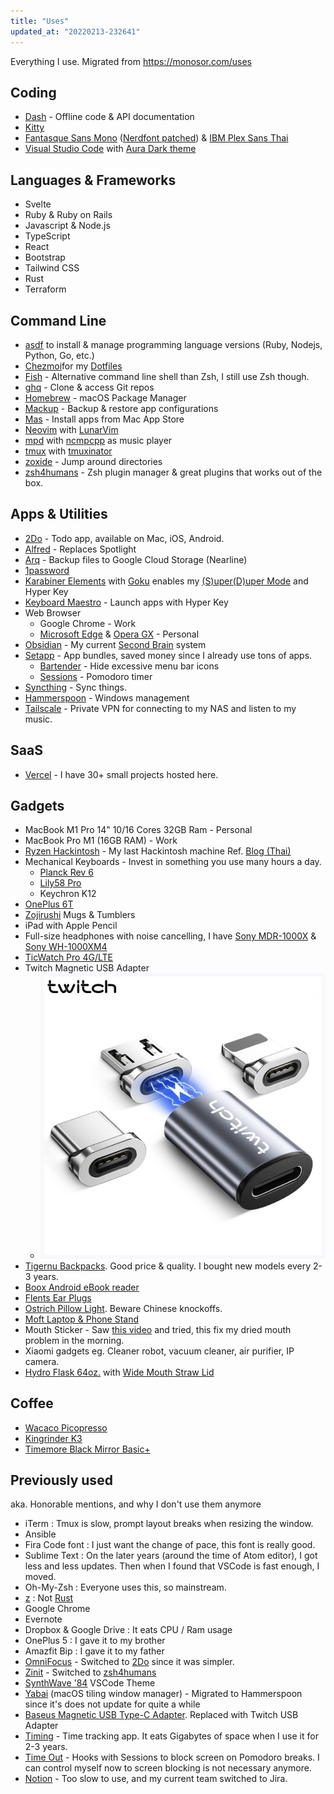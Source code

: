 ```yaml
---
title: "Uses"
updated_at: "20220213-232641"
---
```


Everything I use. Migrated from https://monosor.com/uses

## Coding
- [Dash](https://kapeli.com/dash) - Offline code & API documentation
- [Kitty](https://sw.kovidgoyal.net/kitty)
- [Fantasque Sans Mono](https://github.com/belluzj/fantasque-sans) ([Nerdfont patched](https://github.com/ryanoasis/nerd-fonts/tree/master/patched-fonts/FantasqueSansMono)) & [IBM Plex Sans Thai](https://github.com/IBM/plex/tree/master/IBM-Plex-Sans-Thai)
- [Visual Studio Code](https://code.visualstudio.com) with [Aura Dark theme](https://github.com/daltonmenezes/aura-theme)

## Languages & Frameworks
- Svelte
- Ruby & Ruby on Rails
- Javascript & Node.js
- TypeScript
- React
- Bootstrap
- Tailwind CSS
- Rust
- Terraform

## Command Line
- [asdf](https://asdf-vm.com) to install & manage programming language versions (Ruby, Nodejs, Python, Go, etc.)
- [Chezmoi](https://www.chezmoi.io)for my [Dotfiles](https://github.com/narze/dotfiles)
- [Fish](https://fishshell.com) - Alternative command line shell than Zsh, I still use Zsh though.
- [ghq](https://github.com/x-motemen/ghq) - Clone & access Git repos
- [Homebrew](http://brew.sh) - macOS Package Manager
- [Mackup](https://github.com/lra/mackup) - Backup & restore app configurations
- [Mas](https://github.com/mas-cli/mas) - Install apps from Mac App Store
- [Neovim](https://neovim.io) with [LunarVim](https://lunarvim.org)
- [mpd](https://www.musicpd.org) with [ncmpcpp](https://rybczak.net/ncmpcpp) as music player
- [tmux](https://github.com/tmux/tmux) with [tmuxinator](https://github.com/tmuxinator/tmuxinator)
- [zoxide](https://github.com/ajeetdsouza/zoxide) - Jump around directories
- [zsh4humans](https://github.com/romkatv/zsh4humans) - Zsh plugin manager & great plugins that works out of the box.

## Apps & Utilities
- [2Do](https://www.2doapp.com) - Todo app, available on Mac, iOS, Android.
- [Alfred](https://www.alfredapp.com) - Replaces Spotlight
- [Arq](https://www.arqbackup.com) - Backup files to Google Cloud Storage (Nearline)
- [1password](https://1password.com)
- [Karabiner Elements](https://github.com/pqrs-org/Karabi,ner-Elements) with [Goku](https://github.com/yqrashawn/GokuRakuJoudo) enables my [(S)uper(D)uper Mode](https://github.com/jasonrudolph/keyboard/#super-duper-mode) and Hyper Key
- [Keyboard Maestro](https://www.keyboardmaestro.com) - Launch apps with Hyper Key
- Web Browser
	- Google Chrome - Work
	- [Microsoft Edge](https://microsoftedge.microsoft.com) & [Opera GX](https://www.opera.com/gx) - Personal 
- [Obsidian](https://obsidian.md) - My current [Second Brain](/Second%20Brain.md) system
- [Setapp](https://setapp.com) - App bundles, saved money since I already use tons of apps.
  - [Bartender](https://setapp.com/apps/bartender) - Hide excessive menu bar icons
  - [Sessions](https://setapp.com/apps/session) - Pomodoro timer
- [Syncthing](https://syncthing.net) - Sync things.
- [Hammerspoon](https://www.hammerspoon.org) - Windows management
- [Tailscale](https://tailscale.com) - Private VPN for connecting to my NAS and listen to my music.

## SaaS
- [Vercel](https://vercel.com) - I have 30+ small projects hosted here.

## Gadgets
- MacBook M1 Pro 14" 10/16 Cores 32GB Ram - Personal
- MacBook Pro M1 (16GB RAM) - Work
- [Ryzen Hackintosh](https://github.com/narze/hackintosh-rog-strix-b550i-gaming) - My last Hackintosh machine Ref. [Blog (Thai)](https://narze.medium.com/the-last-hackintosh-1-%E0%B9%80%E0%B8%A1%E0%B8%B7%E0%B9%88%E0%B8%AD%E0%B8%95%E0%B9%89%E0%B8%AD%E0%B8%87%E0%B9%80%E0%B8%A5%E0%B8%B7%E0%B8%AD%E0%B8%81%E0%B8%A3%E0%B8%B0%E0%B8%AB%E0%B8%A7%E0%B9%88%E0%B8%B2%E0%B8%87-ryzen-%E0%B8%81%E0%B8%B1%E0%B8%9A-m1-35807baccab8)
- Mechanical Keyboards - Invest in something you use many hours a day.
	- [Planck Rev 6](https://drop.com/buy/planck-mechanical-keyboard)
	- [Lily58 Pro](https://keyhive.xyz/shop/lily58)
	- Keychron K12
- [OnePlus 6T](http://oneplus.com)
- [Zojirushi](https://www.zojirushi.com) Mugs & Tumblers
- iPad with Apple Pencil
- Full-size headphones with noise cancelling, I have [Sony MDR-1000X](https://www.sony.co.th/en/electronics/headband-headphones/mdr-1000x) & [Sony WH-1000XM4](https://www.sony.co.th/en/electronics/headband-headphones/wh-1000xm4)
- [TicWatch Pro 4G/LTE](https://www.mobvoi.com/us/pages/ticwatchpro4g)
- Twitch Magnetic USB Adapter 
	- ![Twitch|200](/Images/Twitch_usb_adapter.png)
- [Tigernu Backpacks](https://www.tigernustore.com). Good price & quality. I bought new models every 2-3 years.
- [Boox Android eBook reader](https://www.amazon.com/BOOX-Nova-Pro-Reader-Android/dp/B07L95KPFM/ref=sr_1_2?keywords=boox+nova&qid=1569171355&s=electronics&sr=1-2)
- [Flents Ear Plugs](https://www.amazon.com/Flents-Quiet-Contour-Plugs-Pair/dp/B00IZCHYH2)
- [Ostrich Pillow Light](https://ostrichpillow.com/products/ostrichpillow-light-reversible). Beware Chinese knockoffs.
- [Moft Laptop & Phone Stand](https://www.moft.us)
- Mouth Sticker - Saw [this video](https://www.youtube.com/watch?v=nl8LQrbMdqQ) and tried, this fix my dried mouth problem in the morning.
- Xiaomi gadgets eg. Cleaner robot, vacuum cleaner, air purifier, IP camera.
- [Hydro Flask 64oz.](https://www.hydroflask.com/64-oz-wide-mouth) with [Wide Mouth Straw Lid](https://www.hydroflask.com/wide-mouth-straw-lid)

## Coffee
- [Wacaco Picopresso](https://www.wacaco.com/pages/picopresso)
- [Kingrinder K3](https://www.kingrinder.com)
- [Timemore Black Mirror Basic+](https://en.timemore.com/taimochanpin/heijingdianzicheng/heijingbasicdianzicheng)

## Previously used

aka. Honorable mentions, and why I don't use them anymore

- iTerm : Tmux is slow, prompt layout breaks when resizing the window.
- Ansible
- Fira Code font : I just want the change of pace, this font is really good.
- Sublime Text : On the later years (around the time of Atom editor), I got less and less updates. Then when I found that VSCode is fast enough, I moved.
- Oh-My-Zsh : Everyone uses this, so mainstream.
- [z](https://github.com/rupa/z) : Not [Rust](https://github.com/ajeetdsouza/zoxide)
- Google Chrome
- Evernote
- Dropbox & Google Drive : It eats CPU / Ram usage
- OnePlus 5 : I gave it to my brother
- Amazfit Bip : I gave it to my father
- [OmniFocus](https://www.omnigroup.com/omnifocus) - Switched to [2Do](https://www.2doapp.com) since it was simpler.
- [Zinit](https://github.com/zdharma-continuum/zinit) - Switched to [zsh4humans](https://github.com/romkatv/zsh4humans)
- [SynthWave '84](https://marketplace.visualstudio.com/items?itemName=RobbOwen.synthwave-vscode) VSCode Theme
- [Yabai](https://github.com/koekeishiya/yabai) (macOS tiling window manager) - Migrated to Hammerspoon since it's does not update for quite a while
- [Baseus Magnetic USB Type-C Adapter](https://www.aliexpress.com/item/32924186463.html?spm=a2g0s.9042311.0.0.31684c4dQKyJRk). Replaced with Twitch USB Adapter
- [Timing](https://setapp.com/apps/timing) - Time tracking app. It eats Gigabytes of space when I use it for 2-3 years.
- [Time Out](https://setapp.com/apps/time-out) - Hooks with Sessions to block screen on Pomodoro breaks. I can control myself now to screen blocking is not necessary anymore.
- [Notion](https://notion.so) - Too slow to use, and my current team switched to Jira.